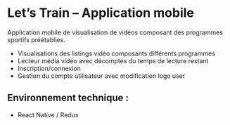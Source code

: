 # Let’s Train – Application mobile

Application mobile de visualisation de vidéos composant des programmes sportifs préétablies.

- Visualisations des listings vidéo composants différents programmes
- Lecteur média vidéo avec décomptes du temps de lecture restant
- Inscription/connexion
- Gestion du compte utilisateur avec modification logo user


## Environnement technique :
- React Native / Redux
